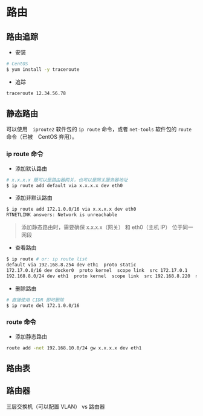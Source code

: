 # 路由

## 路由追踪

* 安装

```sh
# CentOS
$ yum install -y traceroute
```

* 追踪

```sh
traceroute 12.34.56.78
```

## 静态路由

可以使用　`iproute2` 软件包的 `ip route` 命令，或者 `net-tools` 软件包的 `route` 命令（已被　CentOS 弃用）。

### ip route 命令

* 添加默认路由

```sh
# x.x.x.x 既可以是路由器网关，也可以是网关服务器地址
$ ip route add default via x.x.x.x dev eth0
```

* 添加非默认路由

```sh
$ ip route add 172.1.0.0/16 via x.x.x.x dev eth0
RTNETLINK answers: Network is unreachable
```

> 添加静态路由时，需要确保 x.x.x.x（网关） 和 eth0（主机 IP） 位于同一网段

* 查看路由

```sh
$ ip route # or: ip route list
default via 192.168.8.254 dev eth1  proto static
172.17.0.0/16 dev docker0  proto kernel  scope link  src 172.17.0.1
192.168.8.0/24 dev eth1  proto kernel  scope link  src 192.168.8.220  metric 1
```

* 删除路由

```sh
# 直接使用 CIDR 即可删除
$ ip route del 172.1.0.0/16
```

### route 命令

* 添加静态路由

```sh
route add -net 192.168.10.0/24 gw x.x.x.x dev eth1
```

## 路由表

## 路由器

三层交换机（可以配置 VLAN） vs 路由器
